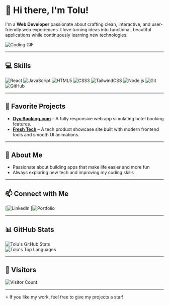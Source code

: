 # 👋 Hi there, I'm Tolu!

I'm a **Web Developer** passionate about crafting clean, interactive, and user-friendly web experiences. I love turning ideas into functional, beautiful applications while continuously learning new technologies.  

![Coding GIF](https://media.giphy.com/media/qgQUggAC3Pfv687qPC/giphy.gif)

---

## 💻 Skills

![React](https://img.shields.io/badge/React-61DAFB?style=for-the-badge&logo=react&logoColor=black)
![JavaScript](https://img.shields.io/badge/JavaScript-F7DF1E?style=for-the-badge&logo=javascript&logoColor=black)
![HTML5](https://img.shields.io/badge/HTML5-E34F26?style=for-the-badge&logo=html5&logoColor=white)
![CSS3](https://img.shields.io/badge/CSS3-1572B6?style=for-the-badge&logo=css3&logoColor=white)
![TailwindCSS](https://img.shields.io/badge/TailwindCSS-38B2AC?style=for-the-badge&logo=tailwind-css&logoColor=white)
![Node.js](https://img.shields.io/badge/Node.js-339933?style=for-the-badge&logo=node.js&logoColor=white)
![Git](https://img.shields.io/badge/Git-F05032?style=for-the-badge&logo=git&logoColor=white)
![GitHub](https://img.shields.io/badge/GitHub-181717?style=for-the-badge&logo=github&logoColor=white)

---

## 🚀 Favorite Projects

- **[Oyo Booking.com](https://oyo-booking.vercel.app/)** – A fully responsive web app simulating hotel booking features.  
- **[Fresh Tech](https://new-fresh-gadgets.vercel.app/products)** – A tech product showcase site built with modern frontend tools and smooth UI animations.  

---

## 🌱 About Me

- Passionate about building apps that make life easier and more fun  
- Always exploring new tech and improving my coding skills  
  

---

## 📫 Connect with Me 
[![LinkedIn](https://www.linkedin.com/in/toluwalope-ajibade-948861268?utm_source=share&utm_campaign=share_via&utm_content=profile&utm_medium=ios_app)
[![Portfolio](https://portfolio-nj5r.vercel.app/)

---

## 📊 GitHub Stats

![Tolu's GitHub Stats](https://github-readme-stats.vercel.app/api?username=TeeSongs&show_icons=true&theme=radical)  
![Tolu's Top Languages](https://github-readme-stats.vercel.app/api/top-langs/?username=TeeSongs&layout=compact&theme=radical)  

---

## 👀 Visitors

![Visitor Count](https://profile-counter.glitch.me/TeeSongs/count.svg)

---

⭐ If you like my work, feel free to give my projects a star!
